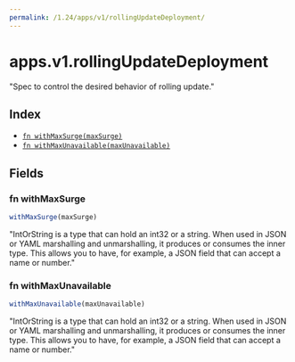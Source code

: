 ```yaml
---
permalink: /1.24/apps/v1/rollingUpdateDeployment/
---
```


# apps.v1.rollingUpdateDeployment

"Spec to control the desired behavior of rolling update."

## Index

* [`fn withMaxSurge(maxSurge)`](#fn-withmaxsurge)
* [`fn withMaxUnavailable(maxUnavailable)`](#fn-withmaxunavailable)

## Fields

### fn withMaxSurge

```ts
withMaxSurge(maxSurge)
```

"IntOrString is a type that can hold an int32 or a string.  When used in JSON or YAML marshalling and unmarshalling, it produces or consumes the inner type.  This allows you to have, for example, a JSON field that can accept a name or number."

### fn withMaxUnavailable

```ts
withMaxUnavailable(maxUnavailable)
```

"IntOrString is a type that can hold an int32 or a string.  When used in JSON or YAML marshalling and unmarshalling, it produces or consumes the inner type.  This allows you to have, for example, a JSON field that can accept a name or number."